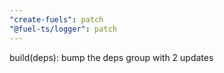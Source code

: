 ```yaml
---
"create-fuels": patch
"@fuel-ts/logger": patch
---
```


build(deps): bump the deps group with 2 updates
